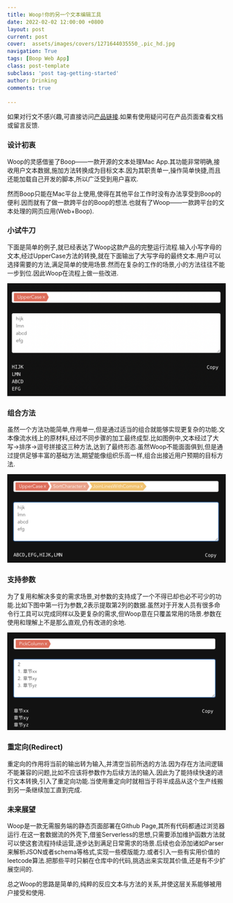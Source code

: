 ```yaml
---
title: Woop!你的另一个文本编辑工具
date: 2022-02-02 12:00:00 +0800
layout: post
current: post
cover:  assets/images/covers/1271644035550_.pic_hd.jpg
navigation: True
tags: [Boop Web App]
class: post-template
subclass: 'post tag-getting-started'
author: Drinking
comments: true

---
```


如果对行文不感兴趣,可直接访问[产品链接](https://drinking.github.io/boop-web/ ).如果有使用疑问可在产品页面查看文档或留言反馈.

### 设计初衷

Woop的灵感借鉴了Boop——一款开源的文本处理Mac App.其功能非常明确,接收用户文本数据,施加方法转换成为目标文本.因为其职责单一,操作简单快捷,而且还能加载自己开发的脚本,所以广泛受到用户喜欢.

然而Boop只能在Mac平台上使用,使得在其他平台工作时没有办法享受到Boop的便利.因而就有了做一款跨平台的Boop的想法.也就有了Woop——一款跨平台的文本处理的网页应用(Web+Boop).

### 小试牛刀

下面是简单的例子,就已经表达了Woop这款产品的完整运行流程.输入小写字母的文本,经过UpperCase方法的转换,就在下面输出了大写字母的最终文本.用户可以选择需要的方法,满足简单的使用场景.然而在复杂的工作的场景,小的方法往往不能一步到位.因此Woop在流程上做一些改进.

![app](/assets/img/2022/part1.png)

### 组合方法

虽然一个方法功能简单,作用单一,但是通过适当的组合就能够实现更复杂的功能.文本像流水线上的原材料,经过不同步骤的加工最终成型.比如图例中,文本经过了大写->排序->逗号拼接这三种方法,达到了最终形态.虽然Woop不能面面俱到,但是通过提供足够丰富的基础方法,期望能像组织乐高一样,组合出接近用户预期的目标方法.

![app](/assets/img/2022/part2.png)

### 支持参数

为了复用和解决多变的需求场景,对参数的支持成了一个不得已却也必不可少的功能.比如下图中第一行为参数,2表示提取第2列的数据.虽然对于开发人员有很多命令行工具可以完成同样以及更复杂的需求,但Woop意在只覆盖常用的场景.参数在使用和理解上不是那么直观,仍有改进的余地.

![app](/assets/img/2022/part3.png)

### 重定向(Redirect)

重定向的作用将当前的输出转为输入,并清空当前所选的方法.因为存在方法间逻辑不能兼容的问题,比如不应该将参数作为后续方法的输入.因此为了能持续快速的进行文本转换,引入了重定向功能.当使用重定向时就相当于将半成品从这个生产线搬到另一条继续加工直到完成.

### 未来展望

Woop是一款无需服务端的静态页面部署在Github Page,其所有代码都通过浏览器运行.在这一套数据流的外壳下,借鉴Serverless的思想,只需要添加维护函数方法就可以使这套流程持续运营,逐步达到满足日常需求的场景.后续也会添加诸如Parser来解析JSON或者schema等格式,实现一些模版能力.或者引入一些有实用价值的leetcode算法.把那些平时只躺在仓库中的代码,挑选出来实现其价值,还是有不少扩展空间的.

总之Woop的思路是简单的,纯粹的反应文本与方法的关系,并使这层关系能够被用户接受和使用.